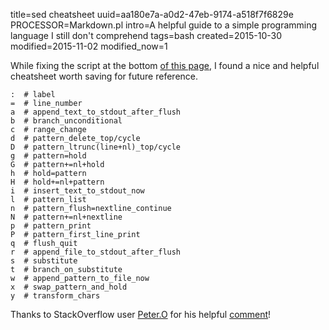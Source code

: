 title=sed cheatsheet
uuid=aa180e7a-a0d2-47eb-9174-a518f7f6829e
PROCESSOR=Markdown.pl
intro=A helpful guide to a simple programming language I still don't comprehend
tags=bash
created=2015-10-30
modified=2015-11-02
modified_now=1


While fixing the script at the bottom [of this page][rec], I found a nice and helpful cheatsheet worth saving for future reference.

	:  # label
	=  # line_number
	a  # append_text_to_stdout_after_flush
	b  # branch_unconditional
	c  # range_change
	d  # pattern_delete_top/cycle
	D  # pattern_ltrunc(line+nl)_top/cycle
	g  # pattern=hold
	G  # pattern+=nl+hold
	h  # hold=pattern
	H  # hold+=nl+pattern
	i  # insert_text_to_stdout_now
	l  # pattern_list
	n  # pattern_flush=nextline_continue
	N  # pattern+=nl+nextline
	p  # pattern_print
	P  # pattern_first_line_print
	q  # flush_quit
	r  # append_file_to_stdout_after_flush
	s  # substitute
	t  # branch_on_substitute
	w  # append_pattern_to_file_now
	x  # swap_pattern_and_hold
	y  # transform_chars


Thanks to StackOverflow user [Peter.O][user] for his helpful [comment][source]!

[rec]: spam-emails.html#script
[source]: http://unix.stackexchange.com/questions/26284/how-can-i-use-sed-to-replace-a-multi-line-string#answer-26290
[user]: http://unix.stackexchange.com/users/2343/peter-o
